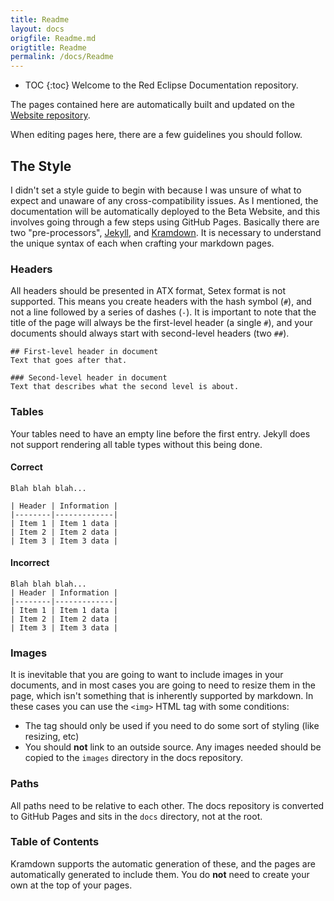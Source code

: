 ```yaml
---
title: Readme
layout: docs
origfile: Readme.md
origtitle: Readme
permalink: /docs/Readme
---
```

* TOC
{:toc}
Welcome to the Red Eclipse Documentation repository.

The pages contained here are automatically built and updated on the [Website repository](https://github.com/redeclipse/redeclipse.github.io).

When editing pages here, there are a few guidelines you should follow.

## The Style
I didn't set a style guide to begin with because I was unsure of what to expect and unaware of any cross-compatibility issues. As I mentioned, the documentation will be automatically deployed to the Beta Website, and this involves going through a few steps using 
GitHub Pages. Basically there are two "pre-processors", [Jekyll](https://jekyllrb.com/docs/home/), and [Kramdown](https://kramdown.gettalong.org/syntax.html). It is necessary to understand the unique syntax of each when crafting your markdown pages.

### Headers
All headers should be presented in ATX format, Setex format is not supported. This means you create headers with the hash symbol (`#`), and not a line followed by a series of dashes (`-`). It is important to note that the title of the page will always be the 
first-level header (a single `#`), and your documents should always start with second-level headers (two `##`).

```
## First-level header in document
Text that goes after that.

### Second-level header in document
Text that describes what the second level is about.
```

### Tables
Your tables need to have an empty line before the first entry. Jekyll does not support rendering all table types without this being done.

#### Correct
```
Blah blah blah...

| Header | Information |
|--------|-------------|
| Item 1 | Item 1 data |
| Item 2 | Item 2 data |
| Item 3 | Item 3 data |
```

#### Incorrect
```
Blah blah blah...
| Header | Information |
|--------|-------------|
| Item 1 | Item 1 data |
| Item 2 | Item 2 data |
| Item 3 | Item 3 data |
```

### Images
It is inevitable that you are going to want to include images in your documents, and in most cases you are going to need to resize them in the page, which isn't something that is inherently supported by markdown. In these cases you can use the `<img>` HTML tag 
with some conditions:

- The tag should only be used if you need to do some sort of styling (like resizing, etc)
- You should **not** link to an outside source. Any images needed should be copied to the `images` directory in the docs repository.

### Paths
All paths need to be relative to each other. The docs repository is converted to GitHub Pages and sits in the `docs` directory, not at the root.

### Table of Contents
Kramdown supports the automatic generation of these, and the pages are automatically generated to include them. You do **not** need to create your own at the top of your pages.
